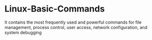 # Linux-Basic-Commands
It contains the most frequently used and powerful commands for file management, process control, user access, network configuration, and system debugging

